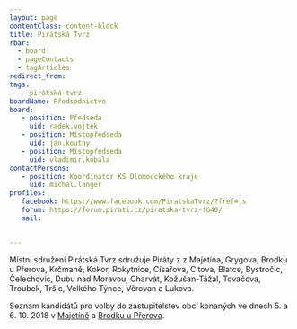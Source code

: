 ```yaml
---
layout: page
contentClass: content-block
title: Pirátská Tvrz
rbar:
  - board
  - pageContacts
  - tagArticles
redirect_from:
tags:
   - pirátská-tvrz
boardName: Předsednictvo
board:
   - position: Předseda
     uid: radek.vojtek
   - position: Místopředseda 
     uid: jan.koutny
   - position: Místopředseda
     uid: vladimir.kubala
contactPersons:
   - position: Koordinátor KS Olomouckého kraje
     uid: michal.langer
profiles:
   facebook: https://www.facebook.com/PiratskaTvrz/?fref=ts
   forum: https://forum.pirati.cz/piratska-tvrz-f640/
   mail: 


---
```


Místní sdružení Pirátská Tvrz sdružuje Piráty z z Majetína, Grygova, Brodku u Přerova, Krčmaně, Kokor, Rokytnice, Císařova, Citova, Blatce, Bystročic, Čelechovic, Dubu nad Moravou, Charvát, Kožušan-Tážal, Tovačova, Troubek, Tršic, Velkého Týnce, Věrovan a Lukova.

Seznam kandidátů pro volby do zastupitelstev obcí konaných ve dnech 5. a 6. 10. 2018 v [Majetíně](/volby/komunalni/2018/majetin) a [Brodku u Přerova](/volby/komunalni/2018/brodek-u-prerova).
